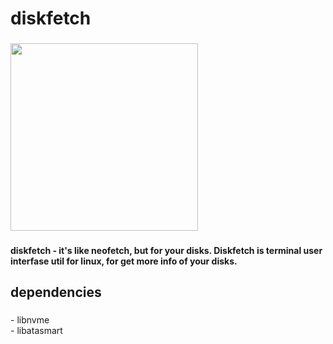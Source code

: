 <h1 align="left">diskfetch</h1>

###

<div align="left">
  <img height="300" src="https://media.discordapp.net/attachments/1026190069310161046/1366400233176829973/image.png?ex=6810cee2&is=680f7d62&hm=f590f9f4a41bdbc009057ebd561924a22a8cb902cda5e837b1a4cbfc6b58dc2d&=&width=1012&height=441"  />
</div>

###

<h4 align="left">diskfetch - it's like neofetch, but for your disks. Diskfetch is terminal user interfase util for linux, for get more info of your disks.</h4>

###

<h2 align="left">dependencies</h2>

###

<p align="left">- libnvme<br>- libatasmart</p>

###